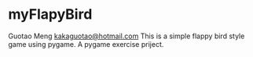 # myFlapyBird
Guotao Meng
kakaguotao@hotmail.com
This is a simple flappy bird style game using pygame. A pygame exercise priject.
